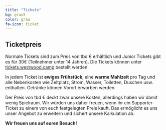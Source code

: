 ```yaml
---
title: "Tickets"
bg: grau5
color: grau
fa-icon: ticket
---
```


## Ticketpreis

Normale Tickets sind zum Preis von tbd € erhältlich und Junior Tickets gibt es für 30€ (Teilnehmer unter 14 Jahren). Die Tickets können unter [tickets.westwood.camp](https://tickets.westwood.camp/) bestellt werden.

In jedem Ticket ist __ewiges Frühstück__, eine __warme Mahlzeit__ pro Tag und alle Nebenkosten wie Zeltplatz, Strom, Wasser, Toiletten, Duschen usw. enthalten. Getränke können Vorort erworben werden.

Der Preis von tbd € deckt zwar unsere Kosten, allerdings haben wir damit wenig Spielraum. Wir würden uns daher freuen, wenn ihr ein Supporter-Ticket zu einem von euch festgelegten Preis kauft. Das ermöglicht es uns unser Angebot zu erweitern und sichert unsere Kalkulation ab.

__Wir freuen uns auf euren Besuch!__

